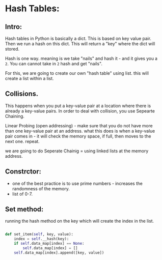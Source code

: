 # Hash Tables: 


## Intro: 

Hash tables in Python is basically a dict. This is based on key value pair. 
Then we run a hash on this dict. This will return a "key" where the dict will stored. 

Hash is one way. meaning is we take "nails" and hash it - and it gives you a `2`. You can cannot take in `2` hash and get "nails". 

For this, we are going to create our own "hash table" using list. this will create a list within a list. 



## Collisions. 
This happens when you put a key-value pair at a location where there is already a key-value pairs. 
In order to deal with collision, you use Sepearte Chaining. 

Linear Probing (open addressing) - make sure that you do not have more than one key-value pair at an address. what this does is when a key-value pair comes in - it will check the memory space, if full, then  moves to the next one. repeat. 

we are going to do Seperate Chainig = using linked lists at the memory address. 

## Constrctor: 
* one of the best practice is to use prime numbers - increases the randomness of the memory. 
* list of 0-7. 

## Set method: 
running the hash method on the key which will create the index in the list. 

```python

def set_item(self, key, value):
    index = self.__hash(key): 
    if self.data_map[index] == None:
        self.data_map[index] = []
    self.data_map[index].append([key, value])

```
